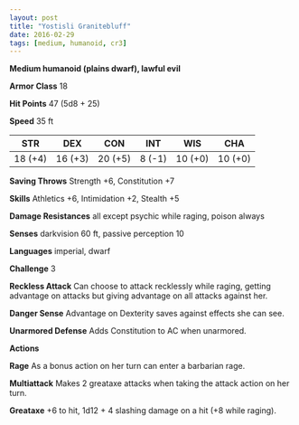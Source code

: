 ```yaml
---
layout: post
title: "Yostisli Granitebluff"
date: 2016-02-29
tags: [medium, humanoid, cr3]
---
```


**Medium humanoid (plains dwarf), lawful evil**

**Armor Class** 18

**Hit Points** 47 (5d8 + 25)

**Speed** 35 ft

|   STR   |   DEX   |   CON   |   INT   |   WIS   |   CHA   |
|:-----:|:-----:|:-----:|:-----:|:-----:|:-----:|
| 18 (+4) | 16 (+3) | 20 (+5) | 8 (-1) | 10 (+0) | 10 (+0) |

**Saving Throws** Strength +6, Constitution +7

**Skills** Athletics +6, Intimidation +2, Stealth +5

**Damage Resistances** all except psychic while raging, poison always

**Senses** darkvision 60 ft, passive perception 10

**Languages** imperial, dwarf

**Challenge** 3

**Reckless Attack** Can choose to attack recklessly while raging, getting advantage on attacks but giving advantage on all attacks against her.

**Danger Sense** Advantage on Dexterity saves against effects she can see.

**Unarmored Defense** Adds Constitution to AC when unarmored.

**Actions** 

**Rage** As a bonus action on her turn can enter a barbarian rage.

**Multiattack** Makes 2 greataxe attacks when taking the attack action on her turn.

**Greataxe** +6 to hit, 1d12 + 4 slashing damage on a hit (+8 while raging).
